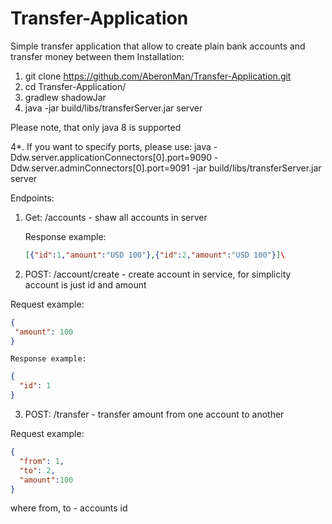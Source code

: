 # Transfer-Application
Simple transfer application that allow to create plain bank accounts and transfer money between them
Installation:
1. git clone https://github.com/AberonMan/Transfer-Application.git
2. cd Transfer-Application/
3. gradlew shadowJar
4. java -jar build/libs/transferServer.jar server 

Please note, that only java 8 is supported

4*. If you want to specify ports, please use:
java -Ddw.server.applicationConnectors[0].port=9090 -Ddw.server.adminConnectors[0].port=9091 -jar build/libs/transferServer.jar server

Endpoints:
1. Get: /accounts  - shaw all accounts in server

    Response example:
      ```json
    [{"id":1,"amount":"USD 100"},{"id":2,"amount":"USD 100"}]\
    ```
2. POST: /account/create - create account in service, for simplicity account is just id and amount

  Request example:
  ```json
  {
   "amount": 100
  }
  ```
    Response example:
  ```json
  {
    "id": 1
  }
  ```
  3. POST: /transfer - transfer amount from one account to another
  
  Request example:
  ```json
  {
    "from": 1,
    "to": 2,
    "amount":100
  }
  ```
  where from, to - accounts id
